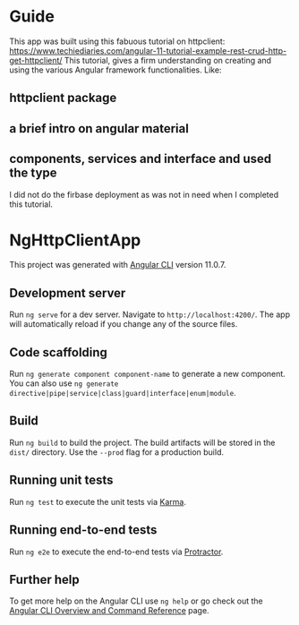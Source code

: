 # Guide

This app was built using this fabuous tutorial on httpclient: https://www.techiediaries.com/angular-11-tutorial-example-rest-crud-http-get-httpclient/
This tutorial, gives a firm understanding on creating and using the various Angular framework functionalities. Like:

## httpclient package

## a brief intro on angular material

## components, services and interface and used the type

I did not do the firbase deployment as was not in need when I completed this tutorial.

# NgHttpClientApp

This project was generated with [Angular CLI](https://github.com/angular/angular-cli) version 11.0.7.

## Development server

Run `ng serve` for a dev server. Navigate to `http://localhost:4200/`. The app will automatically reload if you change any of the source files.

## Code scaffolding

Run `ng generate component component-name` to generate a new component. You can also use `ng generate directive|pipe|service|class|guard|interface|enum|module`.

## Build

Run `ng build` to build the project. The build artifacts will be stored in the `dist/` directory. Use the `--prod` flag for a production build.

## Running unit tests

Run `ng test` to execute the unit tests via [Karma](https://karma-runner.github.io).

## Running end-to-end tests

Run `ng e2e` to execute the end-to-end tests via [Protractor](http://www.protractortest.org/).

## Further help

To get more help on the Angular CLI use `ng help` or go check out the [Angular CLI Overview and Command Reference](https://angular.io/cli) page.
